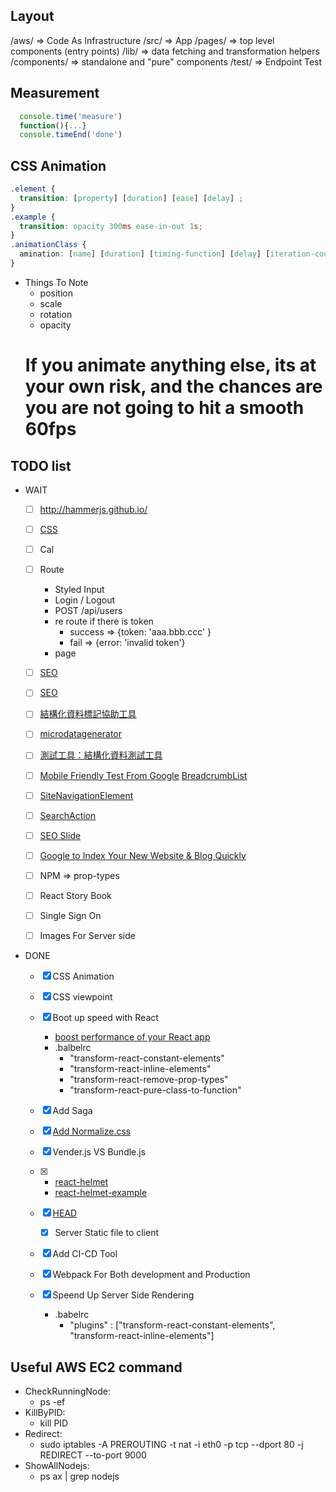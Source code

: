 ## Layout
  /aws/             => Code As Infrastructure
  /src/             => App
      /pages/       => top level components (entry points)
      /lib/         => data fetching and transformation helpers
      /components/  => standalone and "pure" components
  /test/            => Endpoint Test    

## Measurement
```javascript
  console.time('measure')
  function(){...}
  console.timeEnd('done')
```


## CSS Animation

```css
.element {
  transition: [property] [duration] [ease] [delay] ;
}
.example {
  transition: opacity 300ms ease-in-out 1s;
}
.animationClass {
  amination: [name] [duration] [timing-function] [delay] [iteration-count] [direction] [fill-mode] [play-state];
}
```

- Things To Note
  - position
  - scale
  - rotation
  - opacity
  # If you animate anything else, its at your own risk, and the chances are you are not going to hit a smooth 60fps


## TODO list
  - WAIT
    - [ ] http://hammerjs.github.io/

    - [ ] [CSS](https://kknews.cc/tech/lzvr55e.html)
    - [ ] Cal
    - [ ] Route
      - Styled Input
      - Login / Logout
      - POST /api/users
      - re route if there is token
        - success => {token: 'aaa.bbb.ccc' }
        - fail    => {error: 'invalid token'}
      - page
    - [ ] [SEO](https://medium.com/asiayo-engineering/四大-seo-內功心法-讓我們的-seo-流量爆炸性成長-30-倍-c186f384f51a)
    - [ ] [SEO](http://schema.org/)
    - [ ] [結構化資料標記協助工具](https://www.google.com/webmasters/markup-helper/u/0/)
    - [ ] [microdatagenerator](http://www.microdatagenerator.com/get-started/)
    - [ ] [測試工具：結構化資料測試工具](https://search.google.com/structured-data/testing-tool/u/0/)
    - [ ] [Mobile Friendly Test From Google](https://search.google.com/test/mobile-friendly) [BreadcrumbList](https://developers.google.com/search/docs/guides/enhance-site#enable-breadcrumbs)
    - [ ] [SiteNavigationElement](https://schema.org/SiteNavigationElement)
    - [ ] [SearchAction](https://schema.org/SearchAction)
    - [ ] [SEO Slide](https://drive.google.com/file/d/0B8AejH5fMRCJR284bTZObi10aFk/view)
    - [ ] [Google to Index Your New Website & Blog Quickly](https://blog.kissmetrics.com/get-google-to-index/)


    - [ ] NPM => prop-types
    - [ ] React Story Book
    - [ ] Single Sign On
    - [ ] Images For Server side

  - DONE
    - [X] CSS Animation
    - [X] CSS viewpoint
    - [X] Boot up speed with React
      - [boost performance of your React app](https://www.youtube.com/watch?v=7lbhI80e-LA)
      - .balbelrc
        - "transform-react-constant-elements"
        - "transform-react-inline-elements"
        - "transform-react-remove-prop-types"
        - "transform-react-pure-class-to-function"
    - [X] Add Saga
    - [X] [Add Normalize.css](https://necolas.github.io/normalize.css/)
    - [X] Vender.js VS Bundle.js
    - [X]
      - [react-helmet](https://github.com/nfl/react-helmet)
      - [react-helmet-example](https://github.com/mattdennewitz/react-helmet-example/blob/master/components/About.js)

    - [X] [HEAD](https://github.com/nfl/react-helmet)
      - [X] Server Static file to client
    - [X] Add CI-CD Tool
    - [X] Webpack For Both development and Production
    - [X] Speend Up Server Side Rendering
      - .babelrc
        - "plugins" : ["transform-react-constant-elements", "transform-react-inline-elements"]

## Useful AWS EC2 command
  - CheckRunningNode:
    - ps -ef
  - KillByPID:
    - kill PID
  - Redirect:
    - sudo iptables -A PREROUTING -t nat -i eth0 -p tcp --dport 80 -j REDIRECT --to-port 9000
  - ShowAllNodejs:
    - ps ax | grep nodejs
